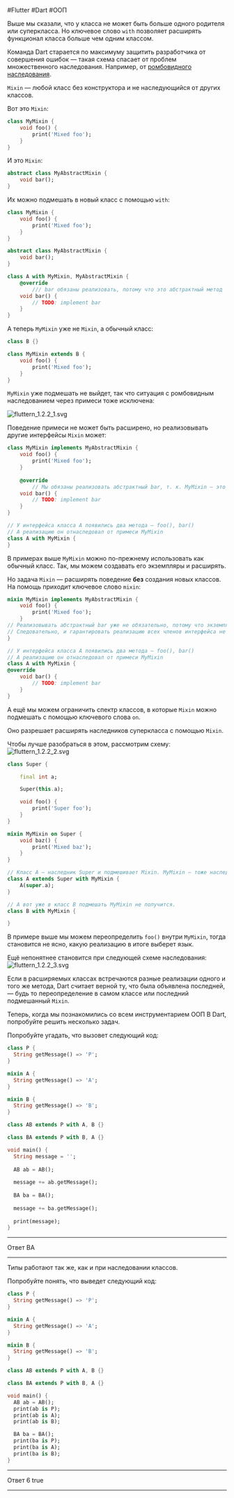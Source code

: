 #Flutter #Dart #ООП 

Выше мы сказали, что у класса не может быть больше одного родителя или суперкласса. Но ключевое слово `with` позволяет расширять функционал класса больше чем одним классом.

Команда Dart старается по максимуму защитить разработчика от совершения ошибок — такая схема спасает от проблем множественного наследования. Например, от [ромбовидного наследования](https://ru.wikipedia.org/wiki/%D0%A0%D0%BE%D0%BC%D0%B1%D0%BE%D0%B2%D0%B8%D0%B4%D0%BD%D0%BE%D0%B5_%D0%BD%D0%B0%D1%81%D0%BB%D0%B5%D0%B4%D0%BE%D0%B2%D0%B0%D0%BD%D0%B8%D0%B5).

`Mixin` — любой класс без конструктора и не наследующийся от других классов.

Вот это `Mixin`:

```dart
class MyMixin {
	void foo() {
		print('Mixed foo');
	}
}
```

И это `Mixin`:

```dart
abstract class MyAbstractMixin {
	void bar();
}
```

Их можно подмешать в новый класс с помощью `with`:

```dart
class MyMixin {
	void foo() {
		print('Mixed foo');
	}
}

abstract class MyAbstractMixin {
	void bar();
}

class A with MyMixin, MyAbstractMixin {
	@override
		/// bar обязаны реализовать, потому что это абстрактный метод
	void bar() {
		// TODO: implement bar
	}
}
```

А теперь `MyMixin` уже не `Mixin`, а обычный класс:

```dart
class B {}

class MyMixin extends B {
	void foo() {
		print('Mixed foo');
	}
}
```

`MyMixin` уже подмешать не выйдет, так что ситуация с ромбовидным наследованием через примеси тоже исключена:

![fluttern_1.2.2_1.svg](https://yastatic.net/s3/ml-handbook/admin/fluttern_1_2_2_1_437289f0eb.svg)

Поведение примеси не может быть расширено, но реализовывать другие интерфейсы `Mixin` может:

```dart
class MyMixin implements MyAbstractMixin {
	void foo() {
		print('Mixed foo');
	}
	
	@override
		// Мы обязаны реализовать абстрактный bar, т. к. MyMixin — это обычный класс
	void bar() {
		// TODO: implement bar
	}
}

// У интерфейса класса A появились два метода — foo(), bar()
// А реализацию он отнаследовал от примеси MyMixin
class A with MyMixin {
}
```

В примерах выше `MyMixin` можно по-прежнему использовать как обычный класс. Так, мы можем создавать его экземпляры и расширять.

Но задача `Mixin` — расширять поведение **без** создания новых классов. На помощь приходит ключевое слово `mixin`:

```dart
mixin MyMixin implements MyAbstractMixin {
	void foo() {
		print('Mixed foo');
	}
// Реализовывать абстрактный bar уже не обязательно, потому что экземпляр mixin не может быть создан.
// Следовательно, и гарантировать реализацию всех членов интерфейса не обязательно
}

// У интерфейса класса A появились два метода — foo(), bar()
// А реализацию он отнаследовал от примеси MyMixin
class A with MyMixin {
@override
	void bar() {
		// TODO: implement bar
	}
}
```

А ещё мы можем ограничить спектр классов, в которые `Mixin` можно подмешать с помощью ключевого слова `on`.

Оно разрешает расширять наследников суперкласса с помощью `Mixin`.

Чтобы лучше разобраться в этом, рассмотрим схему:
![fluttern_1.2.2_2.svg](https://yastatic.net/s3/ml-handbook/admin/fluttern_1_2_2_2_f16555005a.svg)

```dart
class Super {

	final int a;

	Super(this.a);

	void foo() {
		print('Super foo');
	}
}

mixin MyMixin on Super {
	void baz() {
		print('Mixed baz');
	}
}

// Класс А — наследник Super и подмешивает Mixin. MyMixin — тоже наследник Super.
class A extends Super with MyMixin {
	A(super.a);
}

// А вот уже в класс B подмешать MyMixin не получится.
class B with MyMixin {

}
```

В примере выше мы можем переопределить `foo()` внутри `MyMixin`, тогда становится не ясно, какую реализацию в итоге выберет язык.

Ещё непонятнее становится при следующей схеме наследования:
![fluttern_1.2.2_3.svg](https://yastatic.net/s3/ml-handbook/admin/fluttern_1_2_2_3_aae3527e0a.svg)

Если в расширяемых классах встречаются разные реализации одного и того же метода, Dart считает верной ту, что была объявлена последней, — будь то переопределение в самом классе или последний подмешанный `Mixin`.

Теперь, когда мы познакомились со всем инструментарием ООП В Dart, попробуйте решить несколько задач.

Попробуйте угадать, что вызовет следующий код:
```dart
class P {
  String getMessage() => 'P';
}

mixin A {
  String getMessage() => 'A';
}

mixin B {
  String getMessage() => 'B';
}

class AB extends P with A, B {}

class BA extends P with B, A {}

void main() {
  String message = '';
  
  AB ab = AB();
  
  message += ab.getMessage();
  
  BA ba = BA();
  
  message += ba.getMessage();
  
  print(message);
}
```
***********
Ответ
ВА
***********

Типы работают так же, как и при наследовании классов.

Попробуйте понять, что выведет следующий код:

```dart
class P {
  String getMessage() => 'P';
}

mixin A {
  String getMessage() => 'A';
}

mixin B {
  String getMessage() => 'B';
}

class AB extends P with A, B {}

class BA extends P with B, A {}

void main() {
  AB ab = AB();
  print(ab is P);
  print(ab is A);
  print(ab is B);

  BA ba = BA();
  print(ba is P);
  print(ba is A);
  print(ba is B);
}
```

***********
Ответ
6 true
**************

